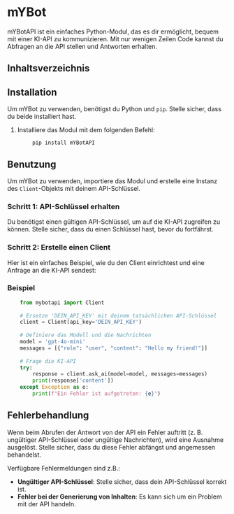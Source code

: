 mYBot
=====

mYBotAPI ist ein einfaches Python-Modul, das es dir ermöglicht, bequem mit einer KI-API zu kommunizieren. Mit nur wenigen Zeilen Code kannst du Abfragen an die API stellen und Antworten erhalten.

Inhaltsverzeichnis
------------------

Installation
------------

Um mYBot zu verwenden, benötigst du Python und `pip`. Stelle sicher, dass du beide installiert hast.

1.  Installiere das Modul mit dem folgenden Befehl:
    
```undefined
        pip install mYBotAPI
```
    

Benutzung
---------

Um mYBot zu verwenden, importiere das Modul und erstelle eine Instanz des `Client`\-Objekts mit deinem API-Schlüssel.

### Schritt 1: API-Schlüssel erhalten

Du benötigst einen gültigen API-Schlüssel, um auf die KI-API zugreifen zu können. Stelle sicher, dass du einen Schlüssel hast, bevor du fortfährst.

### Schritt 2: Erstelle einen Client

Hier ist ein einfaches Beispiel, wie du den Client einrichtest und eine Anfrage an die KI-API sendest:

### Beispiel
```python
    from mybotapi import Client
    
    # Ersetze 'DEIN_API_KEY' mit deinem tatsächlichen API-Schlüssel
    client = Client(api_key='DEIN_API_KEY')
    
    # Definiere das Modell und die Nachrichten    
    model = 'gpt-4o-mini'
    messages = [{"role": "user", "content": "Hello my friend!"}]
    
    # Frage die KI-API
    try:
        response = client.ask_ai(model=model, messages=messages)
        print(response['content'])
    except Exception as e:
        print(f"Ein Fehler ist aufgetreten: {e}")
```

Fehlerbehandlung
----------------

Wenn beim Abrufen der Antwort von der API ein Fehler auftritt (z. B. ungültiger API-Schlüssel oder ungültige Nachrichten), wird eine Ausnahme ausgelöst. Stelle sicher, dass du diese Fehler abfängst und angemessen behandelst.

Verfügbare Fehlermeldungen sind z.B.:

*   **Ungültiger API-Schlüssel**: Stelle sicher, dass dein API-Schlüssel korrekt ist.
*   **Fehler bei der Generierung von Inhalten**: Es kann sich um ein Problem mit der API handeln.
